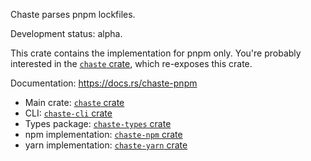 <!--
SPDX-FileCopyrightText: 2025 The Chaste Authors
SPDX-License-Identifier: CC0-1.0
-->

Chaste parses pnpm lockfiles.

Development status: alpha.

This crate contains the implementation for pnpm only.
You're probably interested in the [`chaste` crate](https://crates.io/crates/chaste),
which re-exposes this crate.

Documentation: https://docs.rs/chaste-pnpm

* Main crate: [`chaste` crate](https://crates.io/crates/chaste)
* CLI: [`chaste-cli` crate](https://crates.io/crates/chaste-cli)
* Types package: [`chaste-types` crate](https://crates.io/crates/chaste-types)
* npm implementation: [`chaste-npm` crate](https://crates.io/crates/chaste-npm)
* yarn implementation: [`chaste-yarn` crate](https://crates.io/crates/chaste-yarn)
